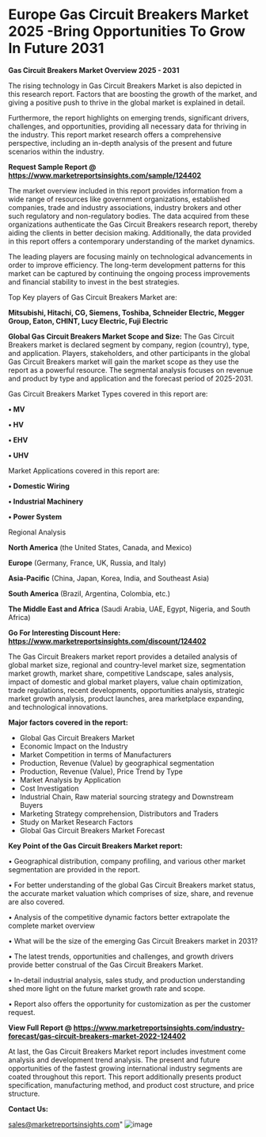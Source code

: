 # Europe Gas Circuit Breakers Market 2025 -Bring Opportunities To Grow In Future 2031

<Strong> Gas Circuit Breakers Market Overview 2025 - 2031</strong>

The rising technology in Gas Circuit Breakers Market is also depicted in this research report. Factors that are boosting the growth of the market, and giving a positive push to thrive in the global market is explained in detail.

Furthermore, the report highlights on emerging trends, significant drivers, challenges, and opportunities, providing all necessary data for thriving in the industry. This report market research offers a comprehensive perspective, including an in-depth analysis of the present and future scenarios within the industry.

<strong>Request Sample Report @ <a href=https://www.marketreportsinsights.com/sample/124402>https://www.marketreportsinsights.com/sample/124402</a></strong>

The market overview included in this report provides information from a wide range of resources like government organizations, established companies, trade and industry associations, industry brokers and other such regulatory and non-regulatory bodies. The data acquired from these organizations authenticate the Gas Circuit Breakers research report, thereby aiding the clients in better decision making. Additionally, the data provided in this report offers a contemporary understanding of the market dynamics.

The leading players are focusing mainly on technological advancements in order to improve efficiency. The long-term development patterns for this market can be captured by continuing the ongoing process improvements and financial stability to invest in the best strategies.

Top Key players of Gas Circuit Breakers Market are:

<strong>Mitsubishi, Hitachi, CG, Siemens, Toshiba, Schneider Electric, Megger Group, Eaton, CHINT, Lucy Electric, Fuji Electric</strong>

<strong><b>Global Gas Circuit Breakers Market Scope and Size:</b></strong>
The Gas Circuit Breakers market is declared segment by company, region (country), type, and application. Players, stakeholders, and other participants in the global Gas Circuit Breakers market will gain the market scope as they use the report as a powerful resource. The segmental analysis focuses on revenue and product by type and application and the forecast period of 2025-2031.

Gas Circuit Breakers Market Types covered in this report are:

<strong>• MV

• HV

• EHV

• UHV</strong>

Market Applications covered in this report are:

<strong>• Domestic Wiring

• Industrial Machinery

• Power System</strong> 

Regional Analysis

<strong>North America</strong> (the United States, Canada, and Mexico)

<strong>Europe</strong> (Germany, France, UK, Russia, and Italy)

<strong>Asia-Pacific</strong> (China, Japan, Korea, India, and Southeast Asia)

<strong>South America</strong> (Brazil, Argentina, Colombia, etc.)

<strong>The Middle East and Africa</strong> (Saudi Arabia, UAE, Egypt, Nigeria, and South Africa)

<strong>Go For Interesting Discount Here: <a href=https://www.marketreportsinsights.com/discount/124402>https://www.marketreportsinsights.com/discount/124402</a></strong>

The Gas Circuit Breakers market report provides a detailed analysis of global market size, regional and country-level market size, segmentation market growth, market share, competitive Landscape, sales analysis, impact of domestic and global market players, value chain optimization, trade regulations, recent developments, opportunities analysis, strategic market growth analysis, product launches, area marketplace expanding, and technological innovations.

<strong><b>Major factors covered in the report:</b></strong>
<ul>
  <li>Global Gas Circuit Breakers Market </li>
  <li>Economic Impact on the Industry</li>
  <li>Market Competition in terms of Manufacturers</li>
  <li>Production, Revenue (Value) by geographical segmentation</li>
  <li>Production, Revenue (Value), Price Trend by Type</li>
  <li>Market Analysis by Application</li>
  <li>Cost Investigation</li>
  <li>Industrial Chain, Raw material sourcing strategy and Downstream Buyers</li>
  <li>Marketing Strategy comprehension, Distributors and Traders</li>
  <li>Study on Market Research Factors</li>
  <li>Global Gas Circuit Breakers Market Forecast</li>
</ul>

<strong><b>Key Point of the Gas Circuit Breakers Market report:</b></strong>

• Geographical distribution, company profiling, and various other market segmentation are provided in the report.

• For better understanding of the global Gas Circuit Breakers market status, the accurate market valuation which comprises of size, share, and revenue are also covered.

• Analysis of the competitive dynamic factors better extrapolate the complete market overview

• What will be the size of the emerging Gas Circuit Breakers market in 2031?

• The latest trends, opportunities and challenges, and growth drivers provide better construal of the Gas Circuit Breakers Market.

• In-detail industrial analysis, sales study, and production understanding shed more light on the future market growth rate and scope.

• Report also offers the opportunity for customization as per the customer request.

<strong><b>View Full Report @ <a href=https://www.marketreportsinsights.com/industry-forecast/gas-circuit-breakers-market-2022-124402>https://www.marketreportsinsights.com/industry-forecast/gas-circuit-breakers-market-2022-124402</a></b></strong>


At last, the Gas Circuit Breakers Market report includes investment come analysis and development trend analysis. The present and future opportunities of the fastest growing international industry segments are coated throughout this report. This report additionally presents product specification, manufacturing method, and product cost structure, and price structure.

<strong>Contact Us:</strong>

sales@marketreportsinsights.com"
![image](https://github.com/user-attachments/assets/ebefb97e-b6d3-4ce5-b385-dcab12fc1942)
